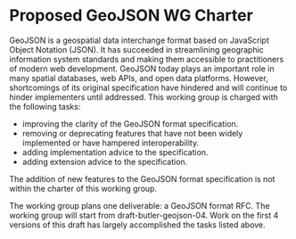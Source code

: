 Proposed GeoJSON WG Charter
===========================

GeoJSON is a geospatial data interchange format based on JavaScript Object
Notation (JSON). It has succeeded in streamlining geographic information system
standards and making them accessible to practitioners of modern web
development. GeoJSON today plays an important role in many spatial databases,
web APIs, and open data platforms. However, shortcomings of its original
specification have hindered and will continue to hinder implementers until
addressed. This working group is charged with the following tasks:

- improving the clarity of the GeoJSON format specification.
- removing or deprecating features that have not been widely implemented or
  have hampered interoperability.
- adding implementation advice to the specification.
- adding extension advice to the specification.

The addition of new features to the GeoJSON format specification is not within
the charter of this working group.

The working group plans one deliverable: a GeoJSON format RFC. The working
group will start from draft-butler-geojson-04. Work on the first 4 versions of
this draft has largely accomplished the tasks listed above.
